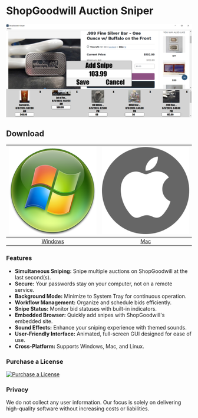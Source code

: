 # ShopGoodwill Auction Sniper

![ShopGoodwill Auction Sniper](https://github.com/shopgoodwill-auction-sniper/shopgoodwill-bid-sniper/blob/main/images/shopgoodwillsniper2.png?raw=true)

## Download

[![ShopGoodwill Auction Sniper Windows](https://github.com/shopgoodwill-auction-sniper/shopgoodwill-bid-sniper/blob/main/images/auctionsniper-windows.png?raw=true)](https://apps.microsoft.com/detail/9NLHNKNJM66J)  |  [![ShopGoodwill Auction Sniper Mac](https://github.com/shopgoodwill-auction-sniper/shopgoodwill-bid-sniper/blob/main/images/auctionsniper-mac.png?raw=true)](https://github.com/software-app-download/windows-mac/raw/main/shopgoodwill-auction-sniper-mac.zip?download=)
:-------------------------:|:-------------------------:
[Windows](https://apps.microsoft.com/detail/9NLHNKNJM66J)  |  [Mac](https://github.com/software-app-download/windows-mac/raw/main/shopgoodwill-auction-sniper-mac.zip?download=)

### Features

- **Simultaneous Sniping:** Snipe multiple auctions on ShopGoodwill at the last second(s).
- **Secure:** Your passwords stay on your computer, not on a remote service.
- **Background Mode:** Minimize to System Tray for continuous operation.
- **Workflow Management:** Organize and schedule bids efficiently.
- **Snipe Status:** Monitor bid statuses with built-in indicators.
- **Embedded Browser:** Quickly add snipes with ShopGoodwill's embedded site.
- **Sound Effects:** Enhance your sniping experience with themed sounds.
- **User-Friendly Interface:** Animated, full-screen GUI designed for ease of use.
- **Cross-Platform:** Supports Windows, Mac, and Linux.

### Purchase a License

[![Purchase a License](https://img.shields.io/badge/Purchase%20a%20License-blue?style=for-the-badge)](https://shopgoodwill-auction-sniper.github.io/shopgoodwill-bid-sniper/buy.htm)

### Privacy

We do not collect any user information. Our focus is solely on delivering high-quality software without increasing costs or liabilities.

